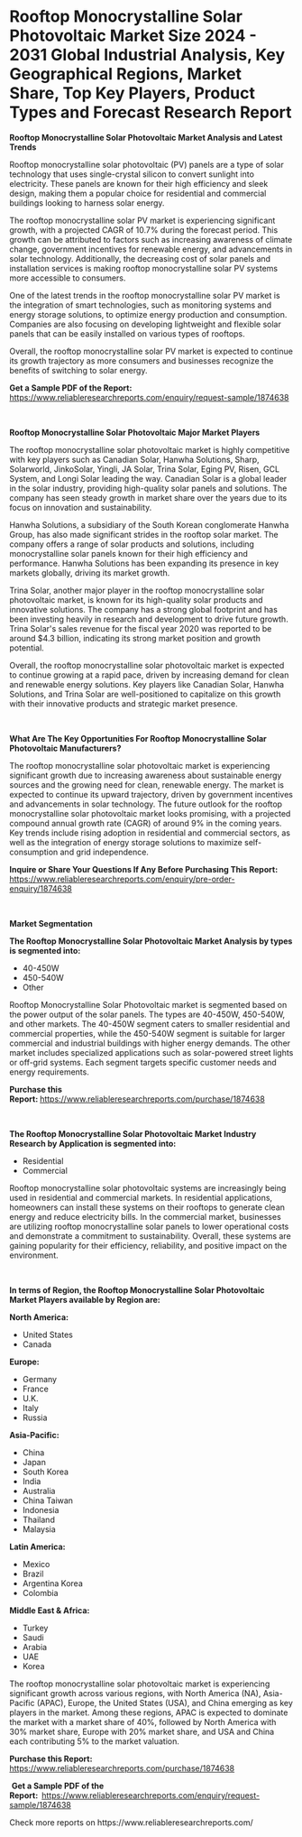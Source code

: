 <p><h1>Rooftop Monocrystalline Solar Photovoltaic Market Size 2024 - 2031 Global Industrial Analysis, Key Geographical Regions, Market Share, Top Key Players, Product Types and Forecast Research Report</h1></p><p><strong>Rooftop Monocrystalline Solar Photovoltaic Market Analysis and Latest Trends</strong></p>
<p><p>Rooftop monocrystalline solar photovoltaic (PV) panels are a type of solar technology that uses single-crystal silicon to convert sunlight into electricity. These panels are known for their high efficiency and sleek design, making them a popular choice for residential and commercial buildings looking to harness solar energy.</p><p>The rooftop monocrystalline solar PV market is experiencing significant growth, with a projected CAGR of 10.7% during the forecast period. This growth can be attributed to factors such as increasing awareness of climate change, government incentives for renewable energy, and advancements in solar technology. Additionally, the decreasing cost of solar panels and installation services is making rooftop monocrystalline solar PV systems more accessible to consumers.</p><p>One of the latest trends in the rooftop monocrystalline solar PV market is the integration of smart technologies, such as monitoring systems and energy storage solutions, to optimize energy production and consumption. Companies are also focusing on developing lightweight and flexible solar panels that can be easily installed on various types of rooftops.</p><p>Overall, the rooftop monocrystalline solar PV market is expected to continue its growth trajectory as more consumers and businesses recognize the benefits of switching to solar energy.</p></p>
<p><strong>Get a Sample PDF of the Report:&nbsp;</strong> <a href="https://www.reliableresearchreports.com/enquiry/request-sample/1874638">https://www.reliableresearchreports.com/enquiry/request-sample/1874638</a></p>
<p>&nbsp;</p>
<p><strong>Rooftop Monocrystalline Solar Photovoltaic Major Market Players</strong></p>
<p><p>The rooftop monocrystalline solar photovoltaic market is highly competitive with key players such as Canadian Solar, Hanwha Solutions, Sharp, Solarworld, JinkoSolar, Yingli, JA Solar, Trina Solar, Eging PV, Risen, GCL System, and Longi Solar leading the way. Canadian Solar is a global leader in the solar industry, providing high-quality solar panels and solutions. The company has seen steady growth in market share over the years due to its focus on innovation and sustainability.</p><p>Hanwha Solutions, a subsidiary of the South Korean conglomerate Hanwha Group, has also made significant strides in the rooftop solar market. The company offers a range of solar products and solutions, including monocrystalline solar panels known for their high efficiency and performance. Hanwha Solutions has been expanding its presence in key markets globally, driving its market growth.</p><p>Trina Solar, another major player in the rooftop monocrystalline solar photovoltaic market, is known for its high-quality solar products and innovative solutions. The company has a strong global footprint and has been investing heavily in research and development to drive future growth. Trina Solar's sales revenue for the fiscal year 2020 was reported to be around $4.3 billion, indicating its strong market position and growth potential.</p><p>Overall, the rooftop monocrystalline solar photovoltaic market is expected to continue growing at a rapid pace, driven by increasing demand for clean and renewable energy solutions. Key players like Canadian Solar, Hanwha Solutions, and Trina Solar are well-positioned to capitalize on this growth with their innovative products and strategic market presence.</p></p>
<p>&nbsp;</p>
<p><strong>What Are The Key Opportunities For Rooftop Monocrystalline Solar Photovoltaic Manufacturers?</strong></p>
<p><p>The rooftop monocrystalline solar photovoltaic market is experiencing significant growth due to increasing awareness about sustainable energy sources and the growing need for clean, renewable energy. The market is expected to continue its upward trajectory, driven by government incentives and advancements in solar technology. The future outlook for the rooftop monocrystalline solar photovoltaic market looks promising, with a projected compound annual growth rate (CAGR) of around 9% in the coming years. Key trends include rising adoption in residential and commercial sectors, as well as the integration of energy storage solutions to maximize self-consumption and grid independence.</p></p>
<p><strong>Inquire or Share Your Questions If Any Before Purchasing This Report:</strong> <a href="https://www.reliableresearchreports.com/enquiry/pre-order-enquiry/1874638">https://www.reliableresearchreports.com/enquiry/pre-order-enquiry/1874638</a></p>
<p>&nbsp;</p>
<p><strong>Market Segmentation</strong></p>
<p><strong>The Rooftop Monocrystalline Solar Photovoltaic Market Analysis by types is segmented into:</strong></p>
<p><ul><li>40-450W</li><li>450-540W</li><li>Other</li></ul></p>
<p><p>Rooftop Monocrystalline Solar Photovoltaic market is segmented based on the power output of the solar panels. The types are 40-450W, 450-540W, and other markets. The 40-450W segment caters to smaller residential and commercial properties, while the 450-540W segment is suitable for larger commercial and industrial buildings with higher energy demands. The other market includes specialized applications such as solar-powered street lights or off-grid systems. Each segment targets specific customer needs and energy requirements.</p></p>
<p><strong>Purchase this Report:&nbsp;</strong><a href="https://www.reliableresearchreports.com/purchase/1874638">https://www.reliableresearchreports.com/purchase/1874638</a></p>
<p>&nbsp;</p>
<p><strong>The Rooftop Monocrystalline Solar Photovoltaic Market Industry Research by Application is segmented into:</strong></p>
<p><ul><li>Residential</li><li>Commercial</li></ul></p>
<p><p>Rooftop monocrystalline solar photovoltaic systems are increasingly being used in residential and commercial markets. In residential applications, homeowners can install these systems on their rooftops to generate clean energy and reduce electricity bills. In the commercial market, businesses are utilizing rooftop monocrystalline solar panels to lower operational costs and demonstrate a commitment to sustainability. Overall, these systems are gaining popularity for their efficiency, reliability, and positive impact on the environment.</p></p>
<p>&nbsp;</p>
<p><strong>In terms of Region, the Rooftop Monocrystalline Solar Photovoltaic Market Players available by Region are:</strong></p>
<p>
    <p> <strong> North America: </strong>
        <ul>
            <li>United States</li>
            <li>Canada</li>
        </ul>
        </p> 
    <p> <strong> Europe: </strong>
        <ul>
            <li>Germany</li>
            <li>France</li>
            <li>U.K.</li>
            <li>Italy</li>
            <li>Russia</li>
        </ul>
        </p> 
    <p> <strong> Asia-Pacific: </strong>
        <ul>
            <li>China</li>
            <li>Japan</li>
            <li>South Korea</li>
            <li>India</li>
            <li>Australia</li>
            <li>China Taiwan</li>
            <li>Indonesia</li>
            <li>Thailand</li>
            <li>Malaysia</li>
        </ul>
        </p> 
    <p> <strong> Latin America: </strong>
        <ul>
            <li>Mexico</li>
            <li>Brazil</li>
            <li>Argentina Korea</li>
            <li>Colombia</li>
        </ul>
        </p> 
    <p> <strong> Middle East & Africa: </strong>
        <ul>
            <li>Turkey</li>
            <li>Saudi</li>
            <li>Arabia</li>
            <li>UAE</li>
            <li>Korea</li>
        </ul>
    </p>
    </p>
<p><p>The rooftop monocrystalline solar photovoltaic market is experiencing significant growth across various regions, with North America (NA), Asia-Pacific (APAC), Europe, the United States (USA), and China emerging as key players in the market. Among these regions, APAC is expected to dominate the market with a market share of 40%, followed by North America with 30% market share, Europe with 20% market share, and USA and China each contributing 5% to the market valuation.</p></p>
<p><strong>Purchase this Report: </strong><a href="https://www.reliableresearchreports.com/purchase/1874638">https://www.reliableresearchreports.com/purchase/1874638</a></p>
<p>&nbsp;<strong>Get a Sample PDF of the Report:&nbsp;&nbsp;</strong><a href="https://www.reliableresearchreports.com/enquiry/request-sample/1874638">https://www.reliableresearchreports.com/enquiry/request-sample/1874638</a></p>
<p><strong></strong></p>
<p>Check more reports on https://www.reliableresearchreports.com/</p>